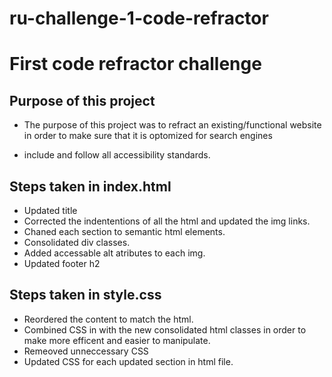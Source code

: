 # ru-challenge-1-code-refractor

# First code refractor challenge

## Purpose of this project
* The purpose of this project was to refract an existing/functional website in order to make sure that it is optomized for search engines

* include and follow all accessibility standards.  

## Steps taken in index.html
* Updated title
* Corrected the indententions of all the html and updated the img links.
* Chaned each section to semantic html elements.
* Consolidated div classes.
* Added accessable alt atributes to each img.
* Updated footer h2

## Steps taken in style.css
* Reordered the content to match the html.
* Combined CSS in with the new consolidated html classes in order to make more efficent and easier to manipulate.
* Remeoved unneccessary CSS
* Updated CSS for each updated section in html file.